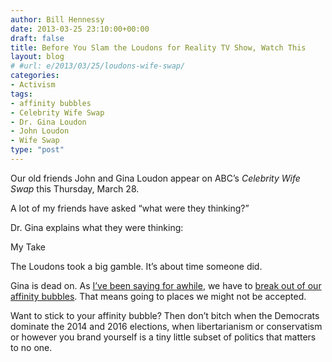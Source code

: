 ```yaml
---
author: Bill Hennessy
date: 2013-03-25 23:10:00+00:00
draft: false
title: Before You Slam the Loudons for Reality TV Show, Watch This
layout: blog
# #url: e/2013/03/25/loudons-wife-swap/
categories:
- Activism
tags:
- affinity bubbles
- Celebrity Wife Swap
- Dr. Gina Loudon
- John Loudon
- Wife Swap
type: "post"
---
```


Our old friends John and Gina Loudon appear on ABC’s _Celebrity Wife Swap_ this Thursday, March 28.

A lot of my friends have asked “what were they thinking?”

Dr. Gina explains what they were thinking:



My Take

The Loudons took a big gamble. It’s about time someone did.

Gina is dead on. As [I’ve been saying for awhile](https://hennessysview.com/2013/03/21/we-need-a-stronger-third-eye/), we have to [break out of our affinity bubbles](https://hennessysview.com/2013/03/07/why-being-wrong-can-be-the-best-policy/). That means going to places we might not be accepted.

Want to stick to your affinity bubble? Then don’t bitch when the Democrats dominate the 2014 and 2016 elections, when libertarianism or conservatism or however you brand yourself is a tiny little subset of politics that matters to no one.
